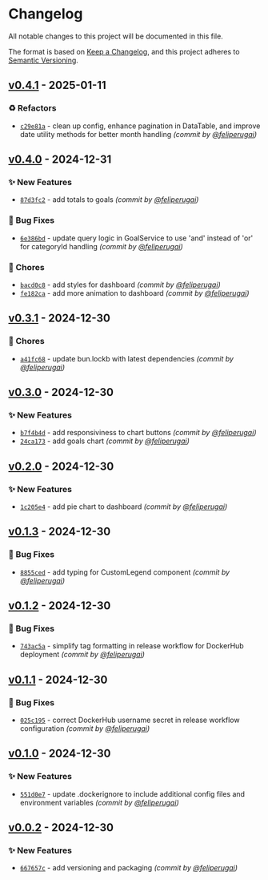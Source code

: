 # Changelog
All notable changes to this project will be documented in this file.

The format is based on [Keep a Changelog](https://keepachangelog.com/en/1.0.0/),
and this project adheres to [Semantic Versioning](https://semver.org/spec/v2.0.0.html).

## [v0.4.1] - 2025-01-11
### :recycle: Refactors
- [`c29e81a`](https://github.com/feliperugai/coney/commit/c29e81a6ac6e31086919acbe88688686c2ef92ef) - clean up config, enhance pagination in DataTable, and improve date utility methods for better month handling *(commit by [@feliperugai](https://github.com/feliperugai))*


## [v0.4.0] - 2024-12-31
### :sparkles: New Features
- [`87d3fc2`](https://github.com/feliperugai/coney/commit/87d3fc2002cb037bd879bd1d7a76cd9f0fba9634) - add totals to goals *(commit by [@feliperugai](https://github.com/feliperugai))*

### :bug: Bug Fixes
- [`6e386bd`](https://github.com/feliperugai/coney/commit/6e386bd865d1ed065fc0231138320c2ceab04167) - update query logic in GoalService to use 'and' instead of 'or' for categoryId handling *(commit by [@feliperugai](https://github.com/feliperugai))*

### :wrench: Chores
- [`bacd0c8`](https://github.com/feliperugai/coney/commit/bacd0c803e31fb7226e7e1a7c77b42a8283624fd) - add styles for dashboard *(commit by [@feliperugai](https://github.com/feliperugai))*
- [`fe182ca`](https://github.com/feliperugai/coney/commit/fe182caeec57d36a0722277a665ddef0fe9aba4d) - add more animation to dashboard *(commit by [@feliperugai](https://github.com/feliperugai))*


## [v0.3.1] - 2024-12-30
### :wrench: Chores
- [`a41fc68`](https://github.com/feliperugai/coney/commit/a41fc688ca4587f2075c635768163842d906ab66) - update bun.lockb with latest dependencies *(commit by [@feliperugai](https://github.com/feliperugai))*


## [v0.3.0] - 2024-12-30
### :sparkles: New Features
- [`b7f4b4d`](https://github.com/feliperugai/coney/commit/b7f4b4d418f01d95b77ab36b91310b52caf5aaf3) - add responsiviness to chart buttons *(commit by [@feliperugai](https://github.com/feliperugai))*
- [`24ca173`](https://github.com/feliperugai/coney/commit/24ca17369d7fc60c5eac874c95956496219f82be) - add goals chart *(commit by [@feliperugai](https://github.com/feliperugai))*


## [v0.2.0] - 2024-12-30
### :sparkles: New Features
- [`1c205e4`](https://github.com/feliperugai/coney/commit/1c205e4fe432d04c78944cbf353c7e2981c1a55f) - add pie chart to dashboard *(commit by [@feliperugai](https://github.com/feliperugai))*


## [v0.1.3] - 2024-12-30
### :bug: Bug Fixes
- [`8855ced`](https://github.com/feliperugai/coney/commit/8855ced5048476e59d98ade1ab535b888143e0c1) - add typing for CustomLegend component *(commit by [@feliperugai](https://github.com/feliperugai))*


## [v0.1.2] - 2024-12-30
### :bug: Bug Fixes
- [`743ac5a`](https://github.com/feliperugai/coney/commit/743ac5ace6613d834e6a8ff50b51ff44d4341893) - simplify tag formatting in release workflow for DockerHub deployment *(commit by [@feliperugai](https://github.com/feliperugai))*


## [v0.1.1] - 2024-12-30
### :bug: Bug Fixes
- [`025c195`](https://github.com/feliperugai/coney/commit/025c195ac47507fdc78adbf2e7380230e40768fe) - correct DockerHub username secret in release workflow configuration *(commit by [@feliperugai](https://github.com/feliperugai))*


## [v0.1.0] - 2024-12-30
### :sparkles: New Features
- [`551d0e7`](https://github.com/feliperugai/coney/commit/551d0e70941d996d7634757ac5fe4084da534bd1) - update .dockerignore to include additional config files and environment variables *(commit by [@feliperugai](https://github.com/feliperugai))*


## [v0.0.2] - 2024-12-30
### :sparkles: New Features
- [`667657c`](https://github.com/feliperugai/coney/commit/667657c92a240cd2f2c47afe1015af6a7afe9092) - add versioning and packaging *(commit by [@feliperugai](https://github.com/feliperugai))*

[v0.0.2]: https://github.com/feliperugai/coney/compare/v0.0.1...v0.0.2
[v0.1.0]: https://github.com/feliperugai/coney/compare/v0.0.2...v0.1.0
[v0.1.1]: https://github.com/feliperugai/coney/compare/v0.1.0...v0.1.1
[v0.1.2]: https://github.com/feliperugai/coney/compare/v0.1.1...v0.1.2
[v0.1.3]: https://github.com/feliperugai/coney/compare/v0.1.2...v0.1.3
[v0.2.0]: https://github.com/feliperugai/coney/compare/v0.1.4...v0.2.0
[v0.3.0]: https://github.com/feliperugai/coney/compare/v0.2.0...v0.3.0
[v0.3.1]: https://github.com/feliperugai/coney/compare/v0.3.0...v0.3.1
[v0.4.0]: https://github.com/feliperugai/coney/compare/v0.3.1...v0.4.0
[v0.4.1]: https://github.com/feliperugai/coney/compare/v0.4.0...v0.4.1
